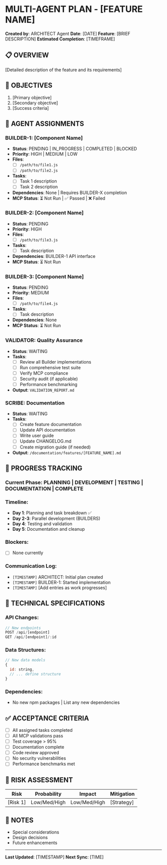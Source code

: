 # MULTI-AGENT PLAN - [FEATURE NAME]

**Created by**: ARCHITECT Agent
**Date**: [DATE]
**Feature**: [BRIEF DESCRIPTION]
**Estimated Completion**: [TIMEFRAME]

## 📋 OVERVIEW

[Detailed description of the feature and its requirements]

## 🎯 OBJECTIVES

1. [Primary objective]
2. [Secondary objective]
3. [Success criteria]

## 👥 AGENT ASSIGNMENTS

### BUILDER-1: [Component Name]
- **Status**: PENDING | IN_PROGRESS | COMPLETED | BLOCKED
- **Priority**: HIGH | MEDIUM | LOW
- **Files**:
  - [ ] `/path/to/file1.js`
  - [ ] `/path/to/file2.js`
- **Tasks**:
  - [ ] Task 1 description
  - [ ] Task 2 description
- **Dependencies**: None | Requires BUILDER-X completion
- **MCP Status**: ⏳ Not Run | ✅ Passed | ❌ Failed

### BUILDER-2: [Component Name]
- **Status**: PENDING
- **Priority**: HIGH
- **Files**:
  - [ ] `/path/to/file3.js`
- **Tasks**:
  - [ ] Task description
- **Dependencies**: BUILDER-1 API interface
- **MCP Status**: ⏳ Not Run

### BUILDER-3: [Component Name]
- **Status**: PENDING
- **Priority**: MEDIUM
- **Files**:
  - [ ] `/path/to/file4.js`
- **Tasks**:
  - [ ] Task description
- **Dependencies**: None
- **MCP Status**: ⏳ Not Run

### VALIDATOR: Quality Assurance
- **Status**: WAITING
- **Tasks**:
  - [ ] Review all Builder implementations
  - [ ] Run comprehensive test suite
  - [ ] Verify MCP compliance
  - [ ] Security audit (if applicable)
  - [ ] Performance benchmarking
- **Output**: `VALIDATION_REPORT.md`

### SCRIBE: Documentation
- **Status**: WAITING
- **Tasks**:
  - [ ] Create feature documentation
  - [ ] Update API documentation
  - [ ] Write user guide
  - [ ] Update CHANGELOG.md
  - [ ] Create migration guide (if needed)
- **Output**: `/documentation/features/[FEATURE_NAME].md`

## 🔄 PROGRESS TRACKING

### Current Phase: PLANNING | DEVELOPMENT | TESTING | DOCUMENTATION | COMPLETE

### Timeline:
- **Day 1**: Planning and task breakdown ✅
- **Day 2-3**: Parallel development (BUILDERS)
- **Day 4**: Testing and validation
- **Day 5**: Documentation and cleanup

### Blockers:
- [ ] None currently

### Communication Log:
- `[TIMESTAMP]` ARCHITECT: Initial plan created
- `[TIMESTAMP]` BUILDER-1: Started implementation
- `[TIMESTAMP]` [Add entries as work progresses]

## 🔧 TECHNICAL SPECIFICATIONS

### API Changes:
```javascript
// New endpoints
POST /api/[endpoint]
GET /api/[endpoint]/:id
```

### Data Structures:
```javascript
// New data models
{
  id: string,
  // ... define structure
}
```

### Dependencies:
- No new npm packages | List any new dependencies

## ✅ ACCEPTANCE CRITERIA

- [ ] All assigned tasks completed
- [ ] All MCP validations pass
- [ ] Test coverage > 95%
- [ ] Documentation complete
- [ ] Code review approved
- [ ] No security vulnerabilities
- [ ] Performance benchmarks met

## 🚨 RISK ASSESSMENT

| Risk | Probability | Impact | Mitigation |
|------|------------|--------|-----------|
| [Risk 1] | Low/Med/High | Low/Med/High | [Strategy] |

## 📝 NOTES

- Special considerations
- Design decisions
- Future enhancements

---

**Last Updated**: [TIMESTAMP]
**Next Sync**: [TIME]